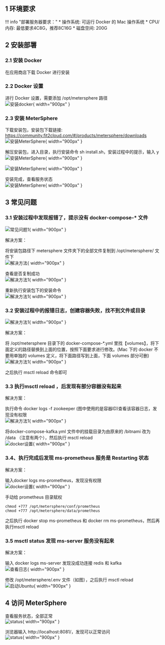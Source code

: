 ## 1 环境要求

!!! info "部署服务器要求："
    * 操作系统: 可运行 Docker 的 Mac 操作系统
    * CPU/内存: 最低要求4C8G，推荐8C16G
    * 磁盘空间: 200G

## 2 安装部署

### 2.1 安装 Docker
在应用商店下载 Docker 进行安装

### 2.2 Docker 设置
进行 Docker 设置，需要添加 /opt/metersphere 路径 <br>
![安装docker](../img/installation/mac-install-docker.png){ width="900px" }

### 2.3 安装 MeterSphere
下载安装包，安装包下载链接: https://community.fit2cloud.com/#/products/metersphere/downloads <br>
![安装MeterSphere](../img/installation/mac-install-metersphere.png){ width="900px" }

解压安装包，进入目录，执行安装命令 sh install.sh，安装过程中的提示，输入 y <br>
![安装MeterSphere](../img/installation/mac-install-tar.png){ width="900px" }

![安装MeterSphere](../img/installation/mac-install-sh.png){ width="900px" }

安装完成，查看服务状态 <br>
![安装MeterSphere](../img/installation/mac-install-server.png){ width="900px" }

## 3 常见问题

### 3.1 安装过程中发现报错了，提示没有 docker-compose-* 文件
![常见问题1](../img/installation/mac-install-Q1.png){ width="900px" }

解决方案：

将安装包路径下 metersphere 文件夹下的全部文件复制到 /opt/metersphere/ 文件下 <br>
![解决方法](../img/installation/mac-install-cp.png){ width="900px" }

查看是否复制成功 <br>
![解决方法1](../img/installation/mac-install-cp1.png){ width="900px" }

重新执行安装包下的安装命令<br>
![解决方法1](../img/installation/mac-install-cp2.png){ width="900px" }

### 3.2 安装过程中的报错日志，创建容器失败，找不到文件或目录
![解决方法1](../img/installation/mac-install-notfound.png){ width="900px" }

解决方案：

将 /opt/metersphere 目录下的 docker-compose-*.yml 里找【volumes】，将下面定义的路径替换到上面的位置，按照下面要求进行修改。(Mac 下的 docker 不要用单独的 volumes 定义，将下面路径写到上面，下面 volumes 部分可删) <br>
![解决方法1](../img/installation/mac-install-volumes.png){ width="900px" }

之后执行 msctl reload 命令即可 <br>

### 3.3 执行msctl reload ，后发现有部分容器没有起来
解决方案：

执行命令 docker logs -f zookeeper (图中使用的是容器ID)查看该容器日志，发现没有权限 <br>
![解决方法1](../img/installation/mac-install-zk.png){ width="900px" }

将docker-compose-kafka.yml 文件中的挂载目录为由原来的 /bitnami 改为 /data （注意有两个），然后执行 msctl reload <br>
![docker设置](../img/installation/mac-install-zk1.png){ width="900px" }

### 3.4、执行完成后发现 ms-prometheus 服务是 Restarting 状态
解决方案：

输入docker logs ms-prometheus，发现没有权限 <br>
![docker设置](../img/installation/mac-install-promethus.png){ width="900px" }

手动给 prometheus 目录赋权 <br>
```
chmod +777 /opt/metersphere/conf/prometheus
chmod +777 /opt/metersphere/data/prometheus
```
之后执行 docker stop ms-prometheus 和 docker rm ms-prometheus，然后再执行msctl reload

### 3.5 msctl status 发现 ms-server 服务没有起来
解决方案：

输入 docker logs ms-server 发现没成功连接 redis 和 kafka <br>
![查看日志](../img/installation/mac-install-redis.png){ width="900px" }
 
修改 /opt/metersphere/.env 文件（如图），之后执行 msctl reload <br>
![启动Ubuntu](../img/installation/mac-install-env.png){ width="900px" }

## 4 访问 MeterSphere
查看服务状态，全部正常 <br>
![status](../img/installation/mac-install-ps.png){ width="900px" }

浏览器输入 http://localhost:8081/，发现可以正常访问 <br>
![status](../img/installation/mac-install-localhost.png){ width="900px" }
